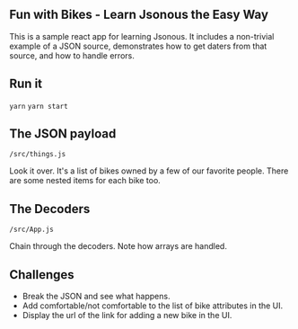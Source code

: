 ## Fun with Bikes - Learn Jsonous the Easy Way

This is a sample react app for learning Jsonous. It includes a non-trivial example of a JSON source, demonstrates how to get daters from that source, and how to handle errors.

## Run it
`yarn`
`yarn start`

## The JSON payload
`/src/things.js`

Look it over. It's a list of bikes owned by a few of our favorite people. There are some nested items for each bike too.

## The Decoders
`/src/App.js`

Chain through the decoders. Note how arrays are handled.

## Challenges
- Break the JSON and see what happens.
- Add comfortable/not comfortable to the list of bike attributes in the UI.
- Display the url of the link for adding a new bike in the UI.

